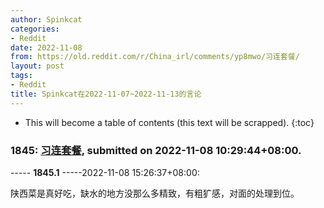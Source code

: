 ```yaml
---
author: Spinkcat
categories:
- Reddit
date: 2022-11-08
from: https://old.reddit.com/r/China_irl/comments/yp8mwo/习连套餐/
layout: post
tags:
- Reddit
title: Spinkcat在2022-11-07~2022-11-13的言论
---
```


* This will become a table of contents (this text will be scrapped).
{:toc}

### 1845: [习连套餐](https://old.reddit.com/r/China_irl/comments/yp8mwo/习连套餐/), submitted on 2022-11-08 10:29:44+08:00.

----- __1845.1__ -----2022-11-08 15:26:37+08:00:

陕西菜是真好吃，缺水的地方没那么多精致，有粗犷感，对面的处理到位。

